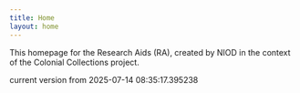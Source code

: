```yaml
---
title: Home
layout: home
---
```


This homepage for the Research Aids (RA), created by NIOD in the context of the Colonial Collections project. 


current version from 2025-07-14 08:35:17.395238